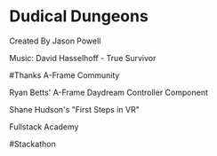 # Dudical Dungeons
Created By Jason Powell

Music: David Hasselhoff - True Survivor

#Thanks
A-Frame Community

Ryan Betts' A-Frame Daydream Controller Component

Shane Hudson's "First Steps in VR"

Fullstack Academy

#Stackathon
